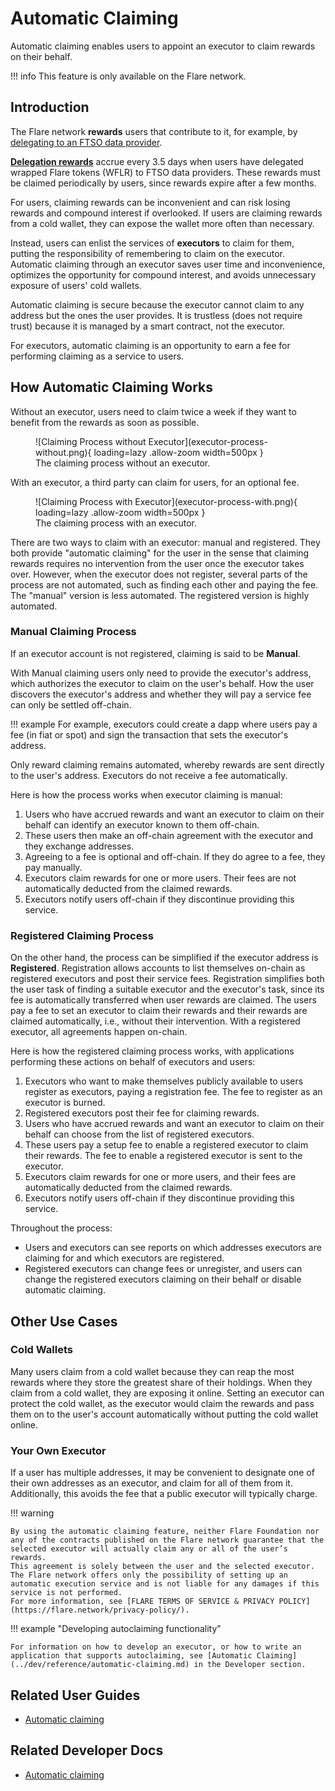# Automatic Claiming

Automatic claiming enables users to appoint an executor to claim rewards on their behalf.

!!! info
    This feature is only available on the Flare network.

## Introduction

The Flare network **rewards** users that contribute to it, for example, by [delegating to an FTSO data provider](./ftso.md#delegation).

**[Delegation rewards](./ftso.md#rewards)** accrue every 3.5 days when users have delegated wrapped Flare tokens (WFLR) to FTSO data providers.
These rewards must be claimed periodically by users, since rewards expire after a few months.

For users, claiming rewards can be inconvenient and can risk losing rewards and compound interest if overlooked.
If users are claiming rewards from a cold wallet, they can expose the wallet more often than necessary.

Instead, users can enlist the services of **executors** to claim for them, putting the responsibility of remembering to claim on the executor.
Automatic claiming through an executor saves user time and inconvenience, optimizes the opportunity for compound interest, and avoids unnecessary exposure of users' cold wallets.

Automatic claiming is secure because the executor cannot claim to any address but the ones the user provides.
It is trustless (does not require trust) because it is managed by a smart contract, not the executor.

For executors, automatic claiming is an opportunity to earn a fee for performing claiming as a service to users.

## How Automatic Claiming Works

Without an executor, users need to claim twice a week if they want to benefit from the rewards as soon as possible.

<figure markdown>
  ![Claiming Process without Executor](executor-process-without.png){ loading=lazy .allow-zoom width=500px }
  <figcaption>The claiming process without an executor.</figcaption>
</figure>

With an executor, a third party can claim for users, for an optional fee.

<figure markdown>
  ![Claiming Process with Executor](executor-process-with.png){ loading=lazy .allow-zoom width=500px }
  <figcaption>The claiming process with an executor.</figcaption>
</figure>

There are two ways to claim with an executor: manual and registered.
They both provide "automatic claiming" for the user in the sense that claiming rewards requires no intervention from the user once the executor takes over.
However, when the executor does not register, several parts of the process are not automated, such as finding each other and paying the fee.
The "manual" version is less automated.
The registered version is highly automated.

### Manual Claiming Process

If an executor account is not registered, claiming is said to be **Manual**.

With Manual claiming users only need to provide the executor's address, which authorizes the executor to claim on the user's behalf.
How the user discovers the executor's address and whether they will pay a service fee can only be settled off-chain.

!!! example
    For example, executors could create a dapp where users pay a fee (in fiat or spot) and sign the transaction that sets the executor's address.

Only reward claiming remains automated, whereby rewards are sent directly to the user's address.
Executors do not receive a fee automatically.

Here is how the process works when executor claiming is manual:

1. Users who have accrued rewards and want an executor to claim on their behalf can identify an executor known to them off-chain.
2. These users then make an off-chain agreement with the executor and they exchange addresses.
3. Agreeing to a fee is optional and off-chain.
   If they do agree to a fee, they pay manually.
4. Executors claim rewards for one or more users.
   Their fees are not automatically deducted from the claimed rewards.
5. Executors notify users off-chain if they discontinue providing this service.

### Registered Claiming Process

On the other hand, the process can be simplified if the executor address is **Registered**.
Registration allows accounts to list themselves on-chain as registered executors and post their service fees.
Registration simplifies both the user task of finding a suitable executor and the executor's task, since its fee is automatically transferred when user rewards are claimed.
The users pay a fee to set an executor to claim their rewards and their rewards are claimed automatically, i.e., without their intervention.
With a registered executor, all agreements happen on-chain.

Here is how the registered claiming process works, with applications performing these actions on behalf of executors and users:

1. Executors who want to make themselves publicly available to users register as executors, paying a registration fee.
The fee to register as an executor is burned.
2. Registered executors post their fee for claiming rewards.
3. Users who have accrued rewards and want an executor to claim on their behalf can choose from the list of registered executors.
4. These users pay a setup fee to enable a registered executor to claim their rewards.
   The fee to enable a registered executor is sent to the executor.
5. Executors claim rewards for one or more users, and their fees are automatically deducted from the claimed rewards.
6. Executors notify users off-chain if they discontinue providing this service.

Throughout the process:

* Users and executors can see reports on which addresses executors are claiming for and which executors are registered.
* Registered executors can change fees or unregister, and users can change the registered executors claiming on their behalf or disable automatic claiming.

## Other Use Cases

### Cold Wallets

Many users claim from a cold wallet because they can reap the most rewards where they store the greatest share of their holdings.
When they claim from a cold wallet, they are exposing it online.
Setting an executor can protect the cold wallet, as the executor would claim the rewards and pass them on to the user's account automatically without putting the cold wallet online.

### Your Own Executor

If a user has multiple addresses, it may be convenient to designate one of their own addresses as an executor, and claim for all of them from it.
Additionally, this avoids the fee that a public executor will typically charge.

!!! warning

    By using the automatic claiming feature, neither Flare Foundation nor any of the contracts published on the Flare network guarantee that the selected executor will actually claim any or all of the user’s rewards.
    This agreement is solely between the user and the selected executor.
    The Flare network offers only the possibility of setting up an automatic execution service and is not liable for any damages if this service is not performed.
    For more information, see [FLARE TERMS OF SERVICE & PRIVACY POLICY](https://flare.network/privacy-policy/).

!!! example "Developing autoclaiming functionality"

    For information on how to develop an executor, or how to write an application that supports autoclaiming, see [Automatic Claiming](../dev/reference/automatic-claiming.md) in the Developer section.

## Related User Guides

* [Automatic claiming](../user/automatic-claiming.md)

## Related Developer Docs

* [Automatic claiming](../dev/reference/automatic-claiming.md)
